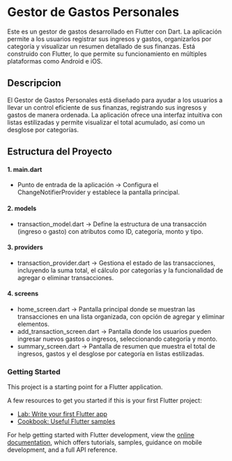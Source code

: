 # Gestor de Gastos Personales
Este es un gestor de gastos desarrollado en Flutter con Dart. La aplicación permite a los usuarios registrar sus ingresos y gastos, organizarlos por categoría y visualizar un resumen detallado de sus finanzas. Está construido con Flutter, lo que permite su funcionamiento en múltiples plataformas como Android e iOS.

## Descripcion
El Gestor de Gastos Personales está diseñado para ayudar a los usuarios a llevar un control eficiente de sus finanzas, registrando sus ingresos y gastos de manera ordenada. La aplicación ofrece una interfaz intuitiva con listas estilizadas y permite visualizar el total acumulado, así como un desglose por categorías.

## Estructura del Proyecto

#### 1. main.dart
- Punto de entrada de la aplicación → Configura el ChangeNotifierProvider y establece la pantalla principal.
#### 2. models
- transaction_model.dart → Define la estructura de una transacción (ingreso o gasto) con atributos como ID, categoría, monto y tipo.
#### 3. providers
- transaction_provider.dart → Gestiona el estado de las transacciones, incluyendo la suma total, el cálculo por categorías y la funcionalidad de agregar o eliminar transacciones.
#### 4. screens
- home_screen.dart → Pantalla principal donde se muestran las transacciones en una lista organizada, con opción de agregar y eliminar elementos.
- add_transaction_screen.dart → Pantalla donde los usuarios pueden ingresar nuevos gastos o ingresos, seleccionando categoría y monto.
- summary_screen.dart → Pantalla de resumen que muestra el total de ingresos, gastos y el desglose por categoría en listas estilizadas.

### Getting Started
This project is a starting point for a Flutter application.

A few resources to get you started if this is your first Flutter project:

- [Lab: Write your first Flutter app](https://docs.flutter.dev/get-started/codelab)
- [Cookbook: Useful Flutter samples](https://docs.flutter.dev/cookbook)

For help getting started with Flutter development, view the
[online documentation](https://docs.flutter.dev/), which offers tutorials,
samples, guidance on mobile development, and a full API reference.
